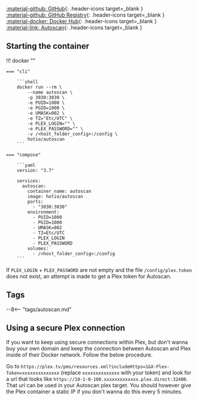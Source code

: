 [:material-github: GitHub](https://github.com/hotio/autoscan){: .header-icons target=_blank }  
[:material-github: GitHub Registry](https://github.com/orgs/hotio/packages/container/package/autoscan){: .header-icons target=_blank }  
[:material-docker: Docker Hub](https://hub.docker.com/r/hotio/autoscan){: .header-icons target=_blank }  
[:material-link: Autoscan](https://github.com/cloudbox/autoscan){: .header-icons target=_blank }  

## Starting the container

!!! docker ""

    === "cli"

        ```shell
        docker run --rm \
            --name autoscan \
            -p 3030:3030 \
            -e PUID=1000 \
            -e PGID=1000 \
            -e UMASK=002 \
            -e TZ="Etc/UTC" \
            -e PLEX_LOGIN="" \
            -e PLEX_PASSWORD="" \
            -v /<host_folder_config>:/config \
            hotio/autoscan
        ```

    === "compose"

        ```yaml
        version: "3.7"

        services:
          autoscan:
            container_name: autoscan
            image: hotio/autoscan
            ports:
              - "3030:3030"
            environment:
              - PUID=1000
              - PGID=1000
              - UMASK=002
              - TZ=Etc/UTC
              - PLEX_LOGIN
              - PLEX_PASSWORD
            volumes:
              - /<host_folder_config>:/config
        ```

If `PLEX_LOGIN` + `PLEX_PASSWORD` are not empty and the file `/config/plex.token` does not exist, an attempt is made to get a Plex token for Autoscan.

## Tags

--8<-- "tags/autoscan.md"

## Using a secure Plex connection

If you want to keep using secure connections within Plex, but don't wanna buy your own domain and keep the connection between Autoscan and Plex inside of their Docker network. Follow the below procedure.

Go to `https://plex.tv/pms/resources.xml?includeHttps=1&X-Plex-Token=xxxxxxxxxxxxxx` (replace `xxxxxxxxxxxxxx` with your token) and look for a url that looks like `https://10-1-0-100.xxxxxxxxxxxxx.plex.direct:32400`. That url can be used in your Autoscan plex target. You should however give the Plex container a static IP if you don't wanna do this every 5 minutes.
